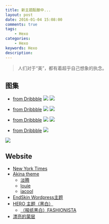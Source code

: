 ```yaml
---
title: 新主题酝酿中...
layout: post
date: 2016-01-04 15:08:00
comments: true
tags: 
    - Hexo
categories: 
    - Hexo
keywords: Hexo
description: 
---
```



> 人们对于“美”，都有着超乎自己想象的执念。

## 图集

 - [from Dribbble](https://dribbble.com/shots/1706854-Nice-Bird-Wordpress-Theme-for-Newspaper-Bloggers-Magazines)
![](https://itimetraveler.github.io/2016/01/04/新主题酝酿中/nice-bird-fullpreview1.jpg)
![](https://itimetraveler.github.io/2016/01/04/新主题酝酿中/nice-bird-fullpreview.jpg)

<!--more-->

- [from Dribbble](https://dribbble.com/shots/1710969-Life-Style-Concept)
![](https://itimetraveler.github.io/2016/01/04/新主题酝酿中/lifestyle_productdetail.png)
![](https://itimetraveler.github.io/2016/01/04/新主题酝酿中/lifestyle_homepage.png)

- [from Dribbble](https://dribbble.com/shots/2823040-Fashion-Website)
![](https://itimetraveler.github.io/2016/01/04/新主题酝酿中/fashion_website_800x600.png)
![](https://itimetraveler.github.io/2016/01/04/新主题酝酿中/atch_web.png)

- [from Dribbble](https://dribbble.com/shots/2665880-EVEN0-magazine-homepage-design)
![](https://itimetraveler.github.io/2016/01/04/新主题酝酿中/1-01.jpg)

![](https://itimetraveler.github.io/2016/01/04/新主题酝酿中/confirm-reservation-full.png)


## Website

- [New York Times](http://www.nytimes.com/)
- [Akina theme](http://www.akina.pw/)
  - [淡腾](http://www.zhangdanteng.com/)
  - [louie](http://i94.me/)
  - [iacool](http://iacool.com/)
- [EndSkin Wordpress主题](https://www.endskin.com/)
- [HERO 主题（黑白）](http://demo.athemes.com/hiero/)
  - [（报纸黑白）FASHIONISTA](http://demo.athemes.com/fashionista/)
- [漂亮的蒙层](http://demo.designwall.com/dw-timeline/#)